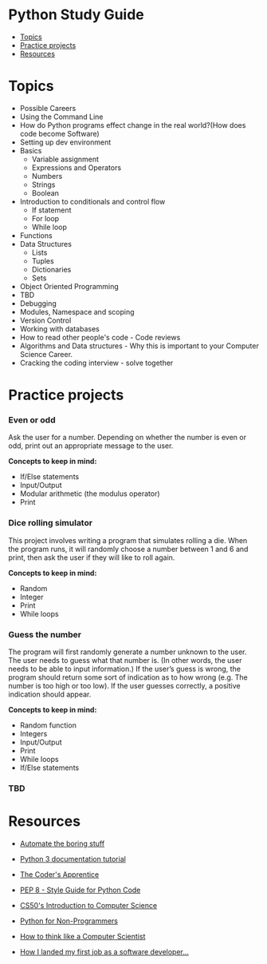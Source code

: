 # Python Study Guide
* [Topics](#topics)
* [Practice projects](#practice-projects)
* [Resources](#resources)

# Topics
* Possible Careers
* Using the Command Line
* How do Python programs effect change in the real world?(How does code become Software)
* Setting up dev environment
* Basics
    - Variable assignment
    - Expressions and Operators
    - Numbers
    - Strings
    - Boolean
* Introduction to conditionals and control flow
    - If statement
    - For loop
    - While loop
* Functions
* Data Structures
    - Lists
    - Tuples
    - Dictionaries
    - Sets
* Object Oriented Programming
* TBD
* Debugging
* Modules, Namespace and scoping
* Version Control
* Working with databases
* How to read other people's code - Code reviews
* Algorithms and Data structures - Why this is important to your Computer Science Career.
* Cracking the coding interview - solve together


# Practice projects
### Even or odd
Ask the user for a number. Depending on whether the number is even or odd, print out an appropriate message to the user.

**Concepts to keep in mind:**
* If/Else statements
* Input/Output
* Modular arithmetic (the modulus operator)
* Print

### Dice rolling simulator
This project involves writing a program that simulates rolling a die. When the program runs, it will randomly choose a number between 1 and 6 and print, then ask the user if they will like to roll again.

**Concepts to keep in mind:**
* Random
* Integer
* Print
* While loops

### Guess the number
The program will first randomly generate a number unknown to the user. The user needs to guess what that number is. (In other words, the user needs to be able to input information.) If the user’s guess is wrong, the program should return some sort of indication as to how wrong (e.g. The number is too high or too low). If the user guesses correctly, a positive indication should appear.

**Concepts to keep in mind:**
* Random function
* Integers
* Input/Output
* Print
* While loops
* If/Else statements

### TBD

# Resources
* [Automate the boring stuff](https://automatetheboringstuff.com/)

* [Python 3 documentation tutorial](https://docs.python.org/3/tutorial/)

* [The Coder's Apprentice](http://www.spronck.net/pythonbook/index.xhtml)

* [PEP 8 - Style Guide for Python Code](https://www.python.org/dev/peps/pep-0008/)

* [CS50's Introduction to Computer Science](https://www.edx.org/course/cs50s-introduction-to-computer-science)

* [Python for Non-Programmers](https://wiki.python.org/moin/BeginnersGuide/NonProgrammers)

* [How to think like a Computer Scientist](http://interactivepython.org/runestone/static/thinkcspy/index.html)

* [How I landed my first job as a software developer...](https://www.freecodecamp.org/news/how-i-set-myself-up-to-land-my-first-job-as-a-self-taught-developer-43d326ea6b67/)

